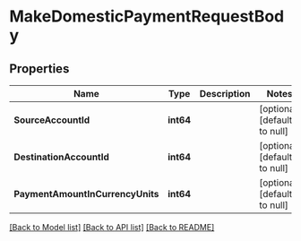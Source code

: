 # MakeDomesticPaymentRequestBody

## Properties
Name | Type | Description | Notes
------------ | ------------- | ------------- | -------------
**SourceAccountId** | **int64** |  | [optional] [default to null]
**DestinationAccountId** | **int64** |  | [optional] [default to null]
**PaymentAmountInCurrencyUnits** | **int64** |  | [optional] [default to null]

[[Back to Model list]](../README.md#documentation-for-models) [[Back to API list]](../README.md#documentation-for-api-endpoints) [[Back to README]](../README.md)

